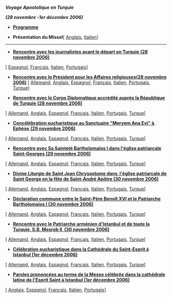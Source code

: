 ***Voyage Apostolique en Turquie***

***(28 novembre -1er décembre 2006)***

- **[Programme](/content/benedict-xvi/fr/travels/2006/documents/trav_ben-xvi_turkey-program_20061128.html)**

- **Présentation du Missel**\[ [Anglais](http://www.vatican.va/news_services/liturgy/2006/documents/ns_lit_doc_20061128_present-turchia_en.html), [Italien](http://www.vatican.va/news_services/liturgy/2006/documents/ns_lit_doc_20061128_present-turchia_it.html)\]

* * *

- **[Rencontre avec les journalistes avant le départ en Turquie (28 novembre 2006)](/content/benedict-xvi/fr/speeches/2006/november/documents/hf_ben-xvi_spe_20061128_intervista.html)**

\[ [Espagnol](/content/benedict-xvi/es/speeches/2006/november/documents/hf_ben-xvi_spe_20061128_intervista.html), [Français](/content/benedict-xvi/fr/speeches/2006/november/documents/hf_ben-xvi_spe_20061128_intervista.html), [Italien](/content/benedict-xvi/it/speeches/2006/november/documents/hf_ben-xvi_spe_20061128_intervista.html), [Portugais](/content/benedict-xvi/pt/speeches/2006/november/documents/hf_ben-xvi_spe_20061128_intervista.html)\]

- **[Rencontre avec le Président pour les Affaires religieuses(28 novembre 2006)](/content/benedict-xvi/fr/speeches/2006/november/documents/hf_ben-xvi_spe_20061128_pres-religious-affairs.html)** \[ [Allemand](/content/benedict-xvi/de/speeches/2006/november/documents/hf_ben-xvi_spe_20061128_pres-religious-affairs.html), [Anglais](/content/benedict-xvi/en/speeches/2006/november/documents/hf_ben-xvi_spe_20061128_pres-religious-affairs.html), [Espagnol](/content/benedict-xvi/es/speeches/2006/november/documents/hf_ben-xvi_spe_20061128_pres-religious-affairs.html), [Français](/content/benedict-xvi/fr/speeches/2006/november/documents/hf_ben-xvi_spe_20061128_pres-religious-affairs.html), [Italien](/content/benedict-xvi/it/speeches/2006/november/documents/hf_ben-xvi_spe_20061128_pres-religious-affairs.html), [Portugais](/content/benedict-xvi/pt/speeches/2006/november/documents/hf_ben-xvi_spe_20061128_pres-religious-affairs.html), [Turque](/content/benedict-xvi/tr/speeches/2006/november/documents/hf_ben-xvi_spe_20061128_pres-religious-affairs.html)\]

- **[Rencontre avec le Corps Diplomatique accrédité auprès la République de Turquie (28 novembre 2006)](/content/benedict-xvi/fr/speeches/2006/november/documents/hf_ben-xvi_spe_20061128_diplomatic-corps.html)**

\[ [Allemand](/content/benedict-xvi/de/speeches/2006/november/documents/hf_ben-xvi_spe_20061128_diplomatic-corps.html), [Anglais](/content/benedict-xvi/en/speeches/2006/november/documents/hf_ben-xvi_spe_20061128_diplomatic-corps.html), [Espagnol](/content/benedict-xvi/es/speeches/2006/november/documents/hf_ben-xvi_spe_20061128_diplomatic-corps.html), [Français](/content/benedict-xvi/fr/speeches/2006/november/documents/hf_ben-xvi_spe_20061128_diplomatic-corps.html), [Italien](/content/benedict-xvi/it/speeches/2006/november/documents/hf_ben-xvi_spe_20061128_diplomatic-corps.html), [Portugais](/content/benedict-xvi/pt/speeches/2006/november/documents/hf_ben-xvi_spe_20061128_diplomatic-corps.html), [Turque](/content/benedict-xvi/tr/speeches/2006/november/documents/hf_ben-xvi_spe_20061128_diplomatic-corps.html)\]

- [**Concélébration eucharistique au Sanctuaire "Meryem Ana Evì" à  Ephèse** **(29 novembre 2006)**](/content/benedict-xvi/fr/homilies/2006/documents/hf_ben-xvi_hom_20061129_ephesus.html)

\[ [Allemand](/content/benedict-xvi/de/homilies/2006/documents/hf_ben-xvi_hom_20061129_ephesus.html), [Anglais](/content/benedict-xvi/en/homilies/2006/documents/hf_ben-xvi_hom_20061129_ephesus.html), [Espagnol](/content/benedict-xvi/es/homilies/2006/documents/hf_ben-xvi_hom_20061129_ephesus.html), [Français](/content/benedict-xvi/fr/homilies/2006/documents/hf_ben-xvi_hom_20061129_ephesus.html), [Italien](/content/benedict-xvi/it/homilies/2006/documents/hf_ben-xvi_hom_20061129_ephesus.html), [Portugais](/content/benedict-xvi/pt/homilies/2006/documents/hf_ben-xvi_hom_20061129_ephesus.html), [Turque](/content/benedict-xvi/tr/homilies/2006/documents/hf_ben-xvi_hom_20061129_ephesus.html)\]

- **[Rencontre avec Sa Sainteté Bartholomaios I dans l'église patriarcale Saint-Georges (29 novembre 2006)](/content/benedict-xvi/fr/speeches/2006/november/documents/hf_ben-xvi_spe_20061129_bartholomew-i.html)**

\[ [Allemand](/content/benedict-xvi/de/speeches/2006/november/documents/hf_ben-xvi_spe_20061129_bartholomew-i.html), [Anglais](/content/benedict-xvi/en/speeches/2006/november/documents/hf_ben-xvi_spe_20061129_bartholomew-i.html), [Espagnol](/content/benedict-xvi/es/speeches/2006/november/documents/hf_ben-xvi_spe_20061129_bartholomew-i.html), [Français](/content/benedict-xvi/fr/speeches/2006/november/documents/hf_ben-xvi_spe_20061129_bartholomew-i.html), [Italien](/content/benedict-xvi/it/speeches/2006/november/documents/hf_ben-xvi_spe_20061129_bartholomew-i.html), [Portugais](/content/benedict-xvi/pt/speeches/2006/november/documents/hf_ben-xvi_spe_20061129_bartholomew-i.html), [Turque](/content/benedict-xvi/tr/speeches/2006/november/documents/hf_ben-xvi_spe_20061129_bartholomew-i.html)\]

- **[Divine Liturgie de Saint Jean Chrysostome dans  l'église patriarcale de Saint George en la fête de Saint-André Apôtre (30 novembre 2006)](/content/benedict-xvi/fr/speeches/2006/november/documents/hf_ben-xvi_spe_20061130_divine-liturgy.html)**

\[ [Allemand](/content/benedict-xvi/de/speeches/2006/november/documents/hf_ben-xvi_spe_20061130_divine-liturgy.html), [Anglais](/content/benedict-xvi/en/speeches/2006/november/documents/hf_ben-xvi_spe_20061130_divine-liturgy.html), [Espagnol](/content/benedict-xvi/es/speeches/2006/november/documents/hf_ben-xvi_spe_20061130_divine-liturgy.html), [Français](/content/benedict-xvi/fr/speeches/2006/november/documents/hf_ben-xvi_spe_20061130_divine-liturgy.html), [Italien](/content/benedict-xvi/it/speeches/2006/november/documents/hf_ben-xvi_spe_20061130_divine-liturgy.html), [Portugais](/content/benedict-xvi/pt/speeches/2006/november/documents/hf_ben-xvi_spe_20061130_divine-liturgy.html), [Turque](/content/benedict-xvi/tr/speeches/2006/november/documents/hf_ben-xvi_spe_20061130_divine-liturgy.html)\]

- **[Déclaration commune entre le Saint-Père Benoît XVI et le Patriarche Bartholomaios I (30 novembre 2006)](/content/benedict-xvi/fr/speeches/2006/november/documents/hf_ben-xvi_spe_20061130_dichiarazione-comune.html)**

\[ [Allemand](/content/benedict-xvi/de/speeches/2006/november/documents/hf_ben-xvi_spe_20061130_dichiarazione-comune.html), [Anglais](/content/benedict-xvi/en/speeches/2006/november/documents/hf_ben-xvi_spe_20061130_dichiarazione-comune.html), [Espagnol](/content/benedict-xvi/es/speeches/2006/november/documents/hf_ben-xvi_spe_20061130_dichiarazione-comune.html), [Français](/content/benedict-xvi/fr/speeches/2006/november/documents/hf_ben-xvi_spe_20061130_dichiarazione-comune.html), [Italien](/content/benedict-xvi/it/speeches/2006/november/documents/hf_ben-xvi_spe_20061130_dichiarazione-comune.html), [Portugais](/content/benedict-xvi/pt/speeches/2006/november/documents/hf_ben-xvi_spe_20061130_dichiarazione-comune.html), [Turque](/content/benedict-xvi/tr/speeches/2006/november/documents/hf_ben-xvi_spe_20061130_dichiarazione-comune.html)\]

- **[Rencontre avec le Patriarche arménien d'Istanbul et de toute la Turquie, S.B. Mesrob II  (30 novembre 2006)](/content/benedict-xvi/fr/speeches/2006/november/documents/hf_ben-xvi_spe_20061130_patriarch-mesrob-ii.html)**

\[ [Allemand](/content/benedict-xvi/de/speeches/2006/november/documents/hf_ben-xvi_spe_20061130_patriarch-mesrob-ii.html), [Anglais](/content/benedict-xvi/en/speeches/2006/november/documents/hf_ben-xvi_spe_20061130_patriarch-mesrob-ii.html), [Espagnol](/content/benedict-xvi/es/speeches/2006/november/documents/hf_ben-xvi_spe_20061130_patriarch-mesrob-ii.html), [Français](/content/benedict-xvi/fr/speeches/2006/november/documents/hf_ben-xvi_spe_20061130_patriarch-mesrob-ii.html), [Italien](/content/benedict-xvi/it/speeches/2006/november/documents/hf_ben-xvi_spe_20061130_patriarch-mesrob-ii.html), [Portugais](/content/benedict-xvi/pt/speeches/2006/november/documents/hf_ben-xvi_spe_20061130_patriarch-mesrob-ii.html), [Turque](/content/benedict-xvi/tr/speeches/2006/november/documents/hf_ben-xvi_spe_20061130_patriarch-mesrob-ii.html)\]

- **[Célébration eucharistique dans la Cathédrale du Saint-Esprit à Istanbul (1er décembre 2006)](/content/benedict-xvi/fr/homilies/2006/documents/hf_ben-xvi_hom_20061201_istanbul.html)**

\[ [Allemand](/content/benedict-xvi/de/homilies/2006/documents/hf_ben-xvi_hom_20061201_istanbul.html), [Anglais](/content/benedict-xvi/en/homilies/2006/documents/hf_ben-xvi_hom_20061201_istanbul.html), [Espagnol](/content/benedict-xvi/es/homilies/2006/documents/hf_ben-xvi_hom_20061201_istanbul.html), [Français](/content/benedict-xvi/fr/homilies/2006/documents/hf_ben-xvi_hom_20061201_istanbul.html), [Italien](/content/benedict-xvi/it/homilies/2006/documents/hf_ben-xvi_hom_20061201_istanbul.html), [Portugais](/content/benedict-xvi/pt/homilies/2006/documents/hf_ben-xvi_hom_20061201_istanbul.html), [Turque](/content/benedict-xvi/tr/homilies/2006/documents/hf_ben-xvi_hom_20061201_istanbul.html)\]

- **[Paroles prononcées au terme de la Messe célébrée dans la cathédrale latine de l'Esprit Saint à Istanbul (1er décembre 2006)](/content/benedict-xvi/fr/speeches/2006/december/documents/hf_ben_xvi_spe_20061201_ringraziamento.html)**

\[ [Anglais](/content/benedict-xvi/en/speeches/2006/december/documents/hf_ben_xvi_spe_20061201_ringraziamento.html), [Espagnol](/content/benedict-xvi/es/speeches/2006/december/documents/hf_ben_xvi_spe_20061201_ringraziamento.html), [Français](/content/benedict-xvi/fr/speeches/2006/december/documents/hf_ben_xvi_spe_20061201_ringraziamento.html), [Italien](http://www.vatican.va/holy_father/hf_ben_xvi_spe_20061201_ringraziamento_it.html), [Portugais](/content/benedict-xvi/pt/speeches/2006/december/documents/hf_ben_xvi_spe_20061201_ringraziamento.html)\]